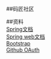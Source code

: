 ##码匠社区  

##资料  
[Spring文档](https://spring.io/guides)  
[Spring web文档](https://spring.io/guides/gs/serving-web-content/)  
[Bootstrap](https://v3.bootcss.com/getting-started/#download)  
[Github OAuth](https://developer.github.com/apps/building-oauth-apps/)

